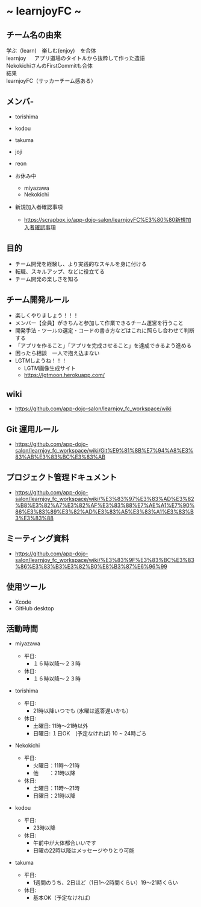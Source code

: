 #  ~ learnjoyFC ~
## チーム名の由来
学ぶ（learn)　楽しむ(enjoy)　を合体  
learnjoy  　
アプリ道場のタイトルから抜粋して作った造語  
NekokichiさんのFirstCommitも合体  
結果  
learnjoyFC（サッカーチーム感ある）

## メンバ- 
- torishima
- kodou
- takuma
- joji
- reon

- お休み中
  - miyazawa
  - Nekokichi

- 新規加入者確認事項
  - https://scrapbox.io/app-dojo-salon/learnjoyFC%E3%80%80新規加入者確認事項

## 目的

- チーム開発を経験し、より実践的なスキルを身に付ける
- 転職、スキルアップ、などに役立てる
- チーム開発の楽しさを知る

## チーム開発ルール

- 楽しくやりましょう！！！
- メンバー【全員】がきちんと参加して作業できるチーム運営を行うこと
- 開発手法・ツールの選定・コードの書き方などはこれに照らし合わせて判断する
- 「アプリを作ること」「アプリを完成させること」を達成できるよう進める
- 困ったら相談　一人で抱え込まない
- LGTMしようね！！！
  - LGTM画像生成サイト
  - https://lgtmoon.herokuapp.com/

## wiki

- https://github.com/app-dojo-salon/learnjoy_fc_workspace/wiki

## Git 運用ルール

- https://github.com/app-dojo-salon/learnjoy_fc_workspace/wiki/Git%E9%81%8B%E7%94%A8%E3%83%AB%E3%83%BC%E3%83%AB

## プロジェクト管理ドキュメント
- https://github.com/app-dojo-salon/learnjoy_fc_workspace/wiki/%E3%83%97%E3%83%AD%E3%82%B8%E3%82%A7%E3%82%AF%E3%83%88%E7%AE%A1%E7%90%86%E3%83%89%E3%82%AD%E3%83%A5%E3%83%A1%E3%83%B3%E3%83%88

## ミーティング資料

- https://github.com/app-dojo-salon/learnjoy_fc_workspace/wiki/%E3%83%9F%E3%83%BC%E3%83%86%E3%83%B3%E3%82%B0%E8%B3%87%E6%96%99

## 使用ツール

- Xcode
- GitHub desktop

## 活動時間
- miyazawa
  - 平日:
    - １６時以降〜２３時
  - 休日:
    - １６時以降〜２３時
- torishima
  - 平日:
    - 21時以降いつでも (水曜は返答遅いかも）
  - 休日:
    - 土曜日: 11時〜21時以外
    - 日曜日: １日OK　(予定なければ) 10 ~ 24時ごろ
- Nekokichi
  - 平日:
    - 火曜日：11時〜21時
    - 他　　：21時以降
  - 休日:
    - 土曜日：11時〜21時
    - 日曜日：21時以降
- kodou
  - 平日:
    - 23時以降
  - 休日:
    - 午前中が大体都合いいです
    - 日曜の22時以降はメッセージやりとり可能

- takuma
  - 平日:
    - 1週間のうち、2日ほど（1日1〜2時間くらい）19〜21時くらい
  - 休日:
    - 基本OK（予定なければ）




